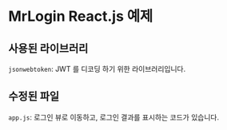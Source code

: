 # MrLogin React.js 예제

## 사용된 라이브러리

`jsonwebtoken`: JWT 를 디코딩 하기 위한 라이브러리입니다.

## 수정된 파일

`app.js`: 로그인 뷰로 이동하고, 로그인 결과를 표시하는 코드가 있습니다.
